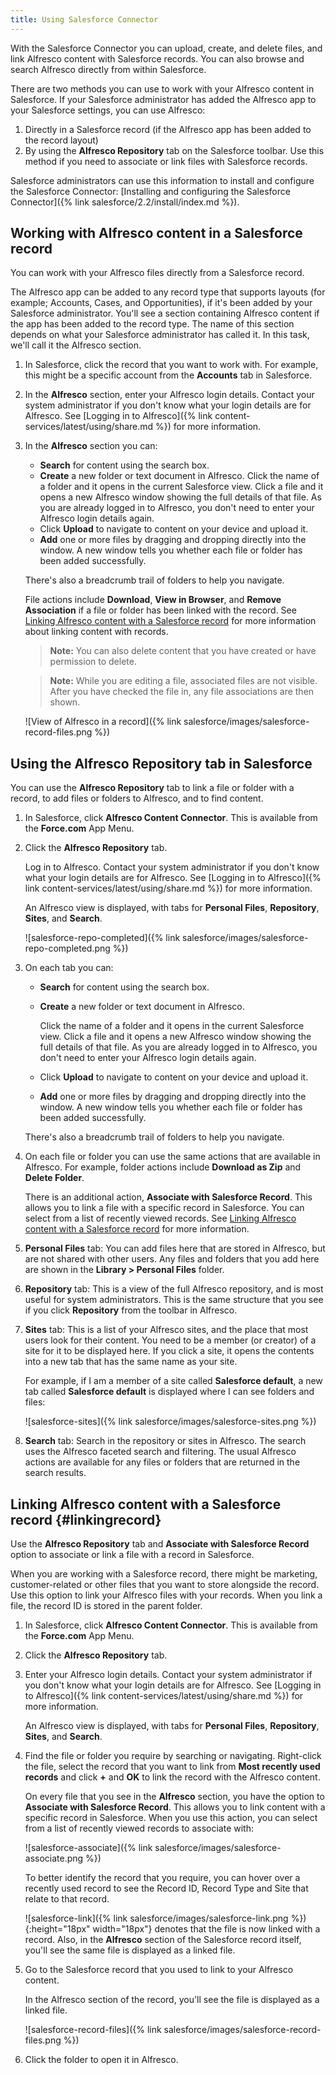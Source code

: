 ```yaml
---
title: Using Salesforce Connector
---
```


With the Salesforce Connector you can upload, create, and delete files, and link Alfresco content with Salesforce records. You can also browse and search Alfresco directly from within Salesforce.

There are two methods you can use to work with your Alfresco content in Salesforce. If your Salesforce administrator has added the Alfresco app to your Salesforce settings, you can use Alfresco:

1. Directly in a Salesforce record (if the Alfresco app has been added to the record layout)
2. By using the **Alfresco Repository** tab on the Salesforce toolbar. Use this method if you need to associate or link files with Salesforce records.

Salesforce administrators can use this information to install and configure the Salesforce Connector: [Installing and configuring the Salesforce Connector]({% link salesforce/2.2/install/index.md %}).

## Working with Alfresco content in a Salesforce record

You can work with your Alfresco files directly from a Salesforce record.

The Alfresco app can be added to any record type that supports layouts (for example; Accounts, Cases, and Opportunities), if it's been added by your Salesforce administrator. You'll see a section containing Alfresco content if the app has been added to the record type. The name of this section depends on what your Salesforce administrator has called it. In this task, we'll call it the Alfresco section.

1. In Salesforce, click the record that you want to work with. For example, this might be a specific account from the **Accounts** tab in Salesforce.
2. In the **Alfresco** section, enter your Alfresco login details. Contact your system administrator if you don't know what your login details are for Alfresco. See [Logging in to Alfresco]({% link content-services/latest/using/share.md %}) for more information.
3. In the **Alfresco** section you can:

    * **Search** for content using the search box.
    * **Create** a new folder or text document in Alfresco.
        Click the name of a folder and it opens in the current Salesforce view. Click a file and it opens a new Alfresco window showing the full details of that file. As you are already logged in to Alfresco, you don't need to enter your Alfresco login details again.
    * Click **Upload** to navigate to content on your device and upload it.
    * **Add** one or more files by dragging and dropping directly into the window. A new window tells you whether each file or folder has been added successfully.

    There's also a breadcrumb trail of folders to help you navigate.

    File actions include **Download**, **View in Browser**, and **Remove Association** if a file or folder has been linked with the record. See [Linking Alfresco content with a Salesforce record](#linkingrecord) for more information about linking content with records.

    >**Note:** You can also delete content that you have created or have permission to delete.

    >**Note:** While you are editing a file, associated files are not visible. After you have checked the file in, any file associations are then shown.

    ![View of Alfresco in a record]({% link salesforce/images/salesforce-record-files.png %})

## Using the Alfresco Repository tab in Salesforce

You can use the **Alfresco Repository** tab to link a file or folder with a record, to add files or folders to Alfresco, and to find content.

1. In Salesforce, click **Alfresco Content Connector**. This is available from the **Force.com** App Menu.

2. Click the **Alfresco Repository** tab.

    Log in to Alfresco. Contact your system administrator if you don't know what your login details are for Alfresco. See [Logging in to Alfresco]({% link content-services/latest/using/share.md %}) for more information.

    An Alfresco view is displayed, with tabs for **Personal Files**, **Repository**, **Sites**, and **Search**.

    ![salesforce-repo-completed]({% link salesforce/images/salesforce-repo-completed.png %})

3. On each tab you can:

    * **Search** for content using the search box.
    * **Create** a new folder or text document in Alfresco.

        Click the name of a folder and it opens in the current Salesforce view. Click a file and it opens a new Alfresco window showing the full details of that file. As you are already logged in to Alfresco, you don't need to enter your Alfresco login details again.

    * Click **Upload** to navigate to content on your device and upload it.
    * **Add** one or more files by dragging and dropping directly into the window. A new window tells you whether each file or folder has been added successfully.

    There's also a breadcrumb trail of folders to help you navigate.

4. On each file or folder you can use the same actions that are available in Alfresco. For example, folder actions include **Download as Zip** and **Delete Folder**.

    There is an additional action, **Associate with Salesforce Record**. This allows you to link a file with a specific record in Salesforce. You can select from a list of recently viewed records. See [Linking Alfresco content with a Salesforce record](#linkingrecord) for more information.

5. **Personal Files** tab: You can add files here that are stored in Alfresco, but are not shared with other users. Any files and folders that you add here are shown in the **Library > Personal Files** folder.

6. **Repository** tab: This is a view of the full Alfresco repository, and is most useful for system administrators. This is the same structure that you see if you click **Repository** from the toolbar in Alfresco.

7. **Sites** tab: This is a list of your Alfresco sites, and the place that most users look for their content. You need to be a member (or creator) of a site for it to be displayed here. If you click a site, it opens the contents into a new tab that has the same name as your site.

    For example, if I am a member of a site called **Salesforce default**, a new tab called **Salesforce default** is displayed where I can see folders and files:

    ![salesforce-sites]({% link salesforce/images/salesforce-sites.png %})

8. **Search** tab: Search in the repository or sites in Alfresco. The search uses the Alfresco faceted search and filtering. The usual Alfresco actions are available for any files or folders that are returned in the search results.

## Linking Alfresco content with a Salesforce record {#linkingrecord}

Use the **Alfresco Repository** tab and **Associate with Salesforce Record** option to associate or link a file with a record in Salesforce.

When you are working with a Salesforce record, there might be marketing, customer-related or other files that you want to store alongside the record. Use this option to link your Alfresco files with your records. When you link a file, the record ID is stored in the parent folder.

1. In Salesforce, click **Alfresco Content Connector**. This is available from the **Force.com** App Menu.

2. Click the **Alfresco Repository** tab.

3. Enter your Alfresco login details. Contact your system administrator if you don't know what your login details are for Alfresco. See [Logging in to Alfresco]({% link content-services/latest/using/share.md %}) for more information.

    An Alfresco view is displayed, with tabs for **Personal Files**, **Repository**, **Sites**, and **Search**.

4. Find the file or folder you require by searching or navigating. Right-click the file, select the record that you want to link from **Most recently used records** and click **+** and **OK** to link the record with the Alfresco content.

    On every file that you see in the **Alfresco** section, you have the option to **Associate with Salesforce Record**. This allows you to link content with a specific record in Salesforce. When you use this action, you can select from a list of recently viewed records to associate with:

    ![salesforce-associate]({% link salesforce/images/salesforce-associate.png %})

    To better identify the record that you require, you can hover over a recently used record to see the Record ID, Record Type and Site that relate to that record.

    ![salesforce-link]({% link salesforce/images/salesforce-link.png %}){:height="18px" width="18px"} denotes that the file is now linked with a record. Also, in the **Alfresco** section of the Salesforce record itself, you'll see the same file is displayed as a linked file.

5. Go to the Salesforce record that you used to link to your Alfresco content.

    In the Alfresco section of the record, you'll see the file is displayed as a linked file.

    ![salesforce-record-files]({% link salesforce/images/salesforce-record-files.png %})

6. Click the folder to open it in Alfresco.
